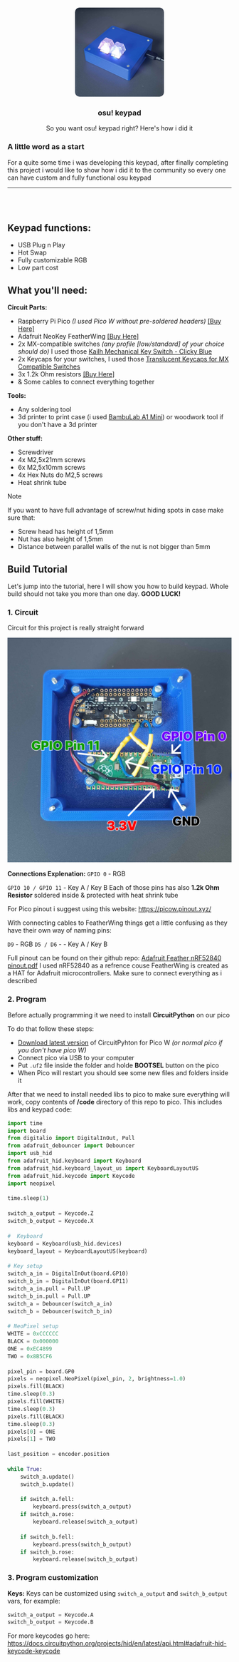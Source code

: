 <a id="readme-top"></a>

<br />
<div align="center">
  <img src="images/image.png" alt="Logo" style="border-radius: 10px" width="200" height="200">

  <h3 align="center">osu! keypad</h3>

  <p align="center">
    So you want osu! keypad right? Here's how i did it
  </p>
</div>

### A little word as a start
For a quite some time i was developing this keypad, after finally completing this project i would like to show how i did it to the community so every one can have custom and fully functional osu keypad

***

<br />
<br />

## Keypad functions:
* USB Plug n Play
* Hot Swap
* Fully customizable RGB
* Low part cost

## What you'll need:
**Circuit Parts:**

* Raspberry Pi Pico *(I used Pico W without pre-soldered headers)* [[Buy Here]](https://www.adafruit.com/product/5526)
* Adafruit NeoKey FeatherWing [[Buy Here]](https://www.adafruit.com/product/4979)
* 2x MX-compatible switches *(any profile [low/standard] of your choice should do)* I used those [Kailh Mechanical Key Switch - Clicky Blue](https://www.adafruit.com/product/5123)
* 2x Keycaps for your switches, I used those [Translucent Keycaps for MX Compatible Switches](https://www.adafruit.com/product/4956)
* 3x 1.2k Ohm resistors [[Buy Here]](https://www.amazon.com/Projects-100EP5141K20-1-2k-Resistors-Pack/dp/B0185FI288/ref=sr_1_4?crid=M4HJDTNG3NHX&dib=eyJ2IjoiMSJ9.8579HKPXMqRA1DAOBaHlyPbVRbLClGVMCd6hA1LAZjp5gqz4xfWDhIEyZkYWrWCIGtxxetFZ7mz0Bq2c-P2Fsym7V90UqzkhDBKjh2E9GqCDdxG3TYxh-u_zbOn4YTFIsTmEt_nIPcIGVwKuvxwa1-fRmP7PWZioVRdD5WYtcHzHzrjAYgYL6Vx0iCfkEevFXDAEomxV_TW7SpoM1bXQMKIzqBwPsxdkHbDpkkuRuA4.-UhLhE09HzmyxYi1S2ySUqDzoUdntcEMfkhz5weKGl4&dib_tag=se&keywords=1.2k%2Bohm%2Bresistor&qid=1720859590&sprefix=1.2k%2Bohm%2B%2Caps%2C187&sr=8-4&th=1)
* & Some cables to connect everything together

**Tools:**

* Any soldering tool
* 3d printer to print case (i used [BambuLab A1 Mini](https://bambulab.com/en-us/a1-mini)) or woodwork tool if you don't have a 3d printer

**Other stuff:**

* Screwdriver
* 4x M2,5x21mm screws
* 6x M2,5x10mm screws
* 4x Hex Nuts do M2,5 screws
* Heat shrink tube

> [!NOTE]
> If you want to have full advantage of screw/nut hiding spots in case make sure that:
> * Screw head has height of 1,5mm
> * Nut has also height of 1,5mm
> * Distance between parallel walls of the nut is not bigger than 5mm

## Build Tutorial

Let's jump into the tutorial, here I will show you how to build keypad. Whole build should not take you more than one day. **GOOD LUCK!**

### 1. Circuit
Circuit for this project is really straight forward

![image](/images/image2.png)

**Connections Explenation:**
`GPIO 0` - RGB

`GPIO 10 / GPIO 11` - Key A / Key B
Each of those pins has also **1.2k Ohm Resistor** soldered inside & protected with heat shrink tube

For Pico pinout i suggest using this website: https://picow.pinout.xyz/

With connecting cables to FeatherWing things get a little confusing as they have their own way of naming pins:

`D9` - RGB
`D5 / D6` - - Key A / Key B

Full pinout can be found on their github repo: [Adafruit Feather nRF52840 pinout.pdf](https://github.com/adafruit/Adafruit-nRF52-Bluefruit-Feather-PCB/blob/master/Adafruit%20Feather%20nRF52840%20pinout.pdf) I used nRF52840 as a refrence couse FeatherWing is created as a HAT for Adafruit microcontrollers. Make sure to connect everything as i described

### 2. Program

Before actually programming it we need to install **CircuitPython** on our pico

To do that follow these steps:
* [Download latest version](https://circuitpython.org/board/raspberry_pi_pico_w/) of CircuitPyhton for Pico W *(or normal pico if you don't have pico W)*
* Connect pico via USB to your computer
* Put `.uf2` file inside the folder and holde **BOOTSEL** button on the pico
* When Pico will restart you should see some new files and folders inside it

After that we need to install needed libs to pico to make sure everything will work, copy contents of **/code** directory of this repo to pico. This includes libs and keypad code:
```py
import time
import board
from digitalio import DigitalInOut, Pull
from adafruit_debouncer import Debouncer
import usb_hid
from adafruit_hid.keyboard import Keyboard
from adafruit_hid.keyboard_layout_us import KeyboardLayoutUS
from adafruit_hid.keycode import Keycode
import neopixel

time.sleep(1)

switch_a_output = Keycode.Z
switch_b_output = Keycode.X

#  Keyboard
keyboard = Keyboard(usb_hid.devices)
keyboard_layout = KeyboardLayoutUS(keyboard)

# Key setup
switch_a_in = DigitalInOut(board.GP10)
switch_b_in = DigitalInOut(board.GP11)
switch_a_in.pull = Pull.UP
switch_b_in.pull = Pull.UP
switch_a = Debouncer(switch_a_in)
switch_b = Debouncer(switch_b_in)

# NeoPixel setup
WHITE = 0xCCCCCC
BLACK = 0x000000
ONE = 0xEC4899
TWO = 0x8B5CF6

pixel_pin = board.GP0
pixels = neopixel.NeoPixel(pixel_pin, 2, brightness=1.0)
pixels.fill(BLACK)
time.sleep(0.3)
pixels.fill(WHITE)
time.sleep(0.3)
pixels.fill(BLACK)
time.sleep(0.3)
pixels[0] = ONE
pixels[1] = TWO

last_position = encoder.position

while True:
    switch_a.update()
    switch_b.update()

    if switch_a.fell:
        keyboard.press(switch_a_output)
    if switch_a.rose:
        keyboard.release(switch_a_output)

    if switch_b.fell:
        keyboard.press(switch_b_output)
    if switch_b.rose:
        keyboard.release(switch_b_output)
```
### 3. Program customization

**Keys:**
Keys can be customized using `switch_a_output` and `switch_b_output` vars, for example:
```py
switch_a_output = Keycode.A
switch_b_output = Keycode.B
```
For more keycodes go here: https://docs.circuitpython.org/projects/hid/en/latest/api.html#adafruit-hid-keycode-keycode
